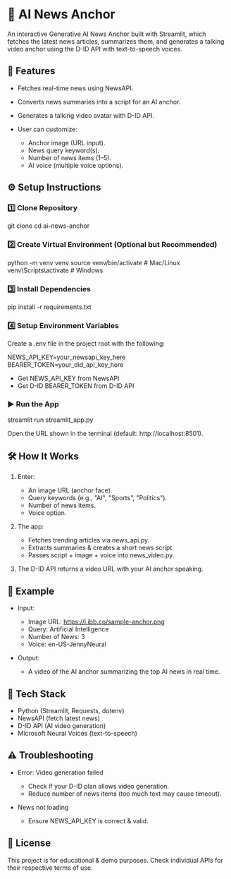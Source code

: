 # 🎥 AI News Anchor

An interactive Generative AI News Anchor built with Streamlit, which fetches the latest news articles, summarizes them, and generates a talking video anchor using the D-ID API with text-to-speech voices.

## 🚀 Features

- Fetches real-time news using NewsAPI.

- Converts news summaries into a script for an AI anchor.

- Generates a talking video avatar with D-ID API.

- User can customize:

   - Anchor image (URL input).
   - News query keyword(s).
   - Number of news items (1–5).
   - AI voice (multiple voice options).


## ⚙️ Setup Instructions

### 1️⃣ Clone Repository

git clone <your-repo-url>
cd ai-news-anchor

### 2️⃣ Create Virtual Environment (Optional but Recommended)

python -m venv venv
source venv/bin/activate   # Mac/Linux
venv\Scripts\activate      # Windows

### 3️⃣ Install Dependencies

pip install -r requirements.txt

### 4️⃣ Setup Environment Variables

Create a .env file in the project root with the following:

NEWS_API_KEY=your_newsapi_key_here
BEARER_TOKEN=your_did_api_key_here

- Get NEWS_API_KEY from NewsAPI
- Get D-ID BEARER_TOKEN from D-ID API

### ▶️ Run the App

streamlit run streamlit_app.py

Open the URL shown in the terminal (default: http://localhost:8501).

## 🛠️ How It Works

1. Enter:

   - An image URL (anchor face).
   - Query keywords (e.g., "AI", "Sports", "Politics").
   - Number of news items.
   - Voice option.

2. The app:

   - Fetches trending articles via news_api.py.
   - Extracts summaries & creates a short news script.
   - Passes script + image + voice into news_video.py.
3. The D-ID API returns a video URL with your AI anchor speaking.

## 📌 Example

- Input:

  - Image URL: https://i.ibb.co/sample-anchor.png
  - Query: Artificial Intelligence
  - Number of News: 3
  - Voice: en-US-JennyNeural

- Output:

  - A video of the AI anchor summarizing the top AI news in real time.

## 🧰 Tech Stack

- Python (Streamlit, Requests, dotenv)
- NewsAPI (fetch latest news)
- D-ID API (AI video generation)
- Microsoft Neural Voices (text-to-speech)

## ⚠️ Troubleshooting

- Error: Video generation failed
   - Check if your D-ID plan allows video generation.
   - Reduce number of news items (too much text may cause timeout).

- News not loading
   - Ensure NEWS_API_KEY is correct & valid.

## 📜 License

This project is for educational & demo purposes. Check individual APIs for their respective terms of use.

 
 
